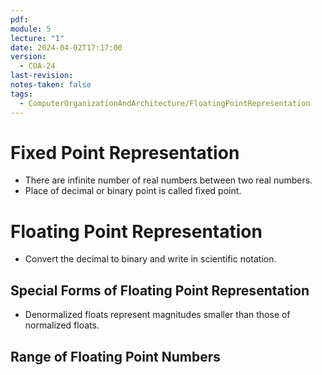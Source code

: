 ```yaml
---
pdf: 
module: 5
lecture: "1"
date: 2024-04-02T17:17:00
version:
  - COA-24
last-revision: 
notes-taken: false
tags:
  - ComputerOrganizationAndArchitecture/FloatingPointRepresentation
---
```

# Fixed Point Representation

- There are infinite number of real numbers between two real numbers.
- Place of decimal or binary point is called fixed point.

# Floating Point Representation

- Convert the decimal to binary and write in scientific notation.

## Special Forms of Floating Point Representation

- Denormalized floats represent magnitudes smaller than those of normalized floats.

## Range of Floating Point Numbers



